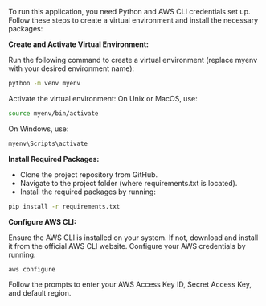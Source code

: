 To run this application, you need Python and AWS CLI credentials set up. Follow these steps to create a virtual environment and install the necessary packages:


**Create and Activate Virtual Environment:**

Run the following command to create a virtual environment (replace myenv with your desired environment name):

```bash
python -m venv myenv
```

Activate the virtual environment:
On Unix or MacOS, use:

```bash
source myenv/bin/activate
```

On Windows, use:

```bash
myenv\Scripts\activate
```

**Install Required Packages:**


- Clone the project repository from GitHub.
- Navigate to the project folder (where requirements.txt is located).
- Install the required packages by running:
```bash
pip install -r requirements.txt
```

**Configure AWS CLI:**

Ensure the AWS CLI is installed on your system. If not, download and install it from the official AWS CLI website. Configure your AWS credentials by running:
```bash
aws configure
```
Follow the prompts to enter your AWS Access Key ID, Secret Access Key, and default region.
